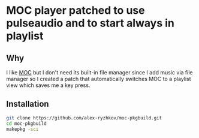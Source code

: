 # MOC player patched to use pulseaudio and to start always in playlist
## Why
I like [MOC](https://moc.daper.net/) but I don't need its built-in file manager since I add music via file manager so I created a patch that automatically switches MOC to a playlist view which saves me a key press. 
## Installation
```bash
git clone https://github.com/alex-ryzhkov/moc-pkgbuild.git
cd moc-pkgbuild
makepkg -sci
```

